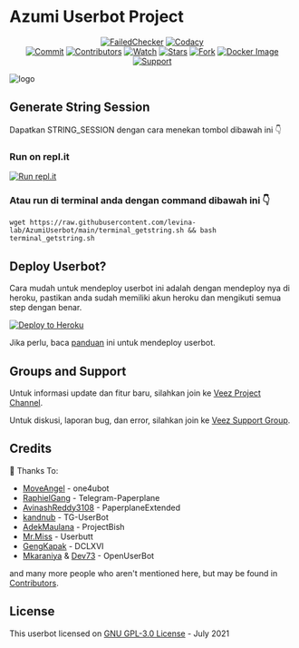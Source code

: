 # Azumi Userbot Project

<p align="center">
    <a href="https://github.com/levina-lab/AzumiUserbot/actions?query=workflow%3AFailedChecker" > <img src="https://img.shields.io/github/workflow/status/levina-lab/AzumiUserbot/FailedChecker/main?label=Build&style=flat-square&logo=github-actions&logoColor=white&color=98CE00" alt="FailedChecker" /></a>
    <a href="https://app.codacy.com/gh/levina-lab/AzumiUserbot/dashboard"> <img src="https://img.shields.io/codacy/grade/a723cb464d5a4d25be3152b5d71de82d?color=blue&logo=codacy&style=flat-square" alt="Codacy" /></a><br>
    <a href="https://github.com/levina-lab/AzumiUserbot/commits/"><img src="https://img.shields.io/github/last-commit/levina-lab/AzumiUserbot?label=Last%20Commit&style=flat-square&logo=github&color=8C86AA" alt="Commit" /></a>
    <a href="https://github.com/levina-lab/AzumiUserbot/graphs/contributors"><img src="https://img.shields.io/github/contributors-anon/levina-lab/AzumiUserbot?label=Contributors&style=flat-square&logo=github&color=FF4D80" alt="Contributors" /></a>
    <a href="https://github.com/levina-lab/AzumiUserbot/watchers"><img src="https://img.shields.io/github/watchers/levina-lab/AzumiUserbot?label=Watch&style=flat-square&logo=github&color=FF70A6" alt="Watch" /></a>
    <a href="https://github.com/levina-lab/AzumiUserbot/stargazers"><img src="https://img.shields.io/github/stars/levina-lab/AzumiUserbot?label=Stars&style=flat-square&logo=github&color=F87575" alt="Stars" /></a>
    <a href="https://github.com/levina-lab/AzumiUserbot/network/members"><img src="https://img.shields.io/github/forks/levina-lab/AzumiUserbot?label=Fork&style=flat-square&logo=github&color=E0777D" alt="Fork" /></a>
    <a href="https://hub.docker.com/r/movecrew/one4ubot"> <img src="https://img.shields.io/docker/image-size/movecrew/one4ubot/alpine-latest?label=Docker%20Size&style=flat-square&logo=docker&logoColor=white&color=1B98E0" alt="Docker Image" /></a><br>
    <a href="https://t.me/gcsupportbots"> <img src="https://img.shields.io/badge/telegram-Support_Group-blue?style=social&logo=telegram" alt="Support" /></a>
</p>

![logo](https://i.postimg.cc/y6RV1f6H/logo7-11-201846.png)



## Generate String Session
Dapatkan STRING_SESSION dengan cara menekan tombol dibawah ini 👇

### Run on repl.it
[![Run repl.it](https://img.shields.io/badge/run-string__session.py-blue?style=flat-square&logo=repl.it)](https://replit.com/@levinalab/StringSession#main.py?lite=1&outputonly=1)

### Atau run di terminal anda dengan command dibawah ini 👇
```
wget https://raw.githubusercontent.com/levina-lab/AzumiUserbot/main/terminal_getstring.sh && bash terminal_getstring.sh
```

## Deploy Userbot?

Cara mudah untuk mendeploy userbot ini adalah dengan mendeploy nya di heroku, pastikan anda sudah memiliki akun heroku dan mengikuti semua step dengan benar.

<p align="left"><a href="https://heroku.com/deploy?template=https://github.com/levina-lab/AzumiUserbot/tree/main"> <img src="https://www.herokucdn.com/deploy/button.svg" alt="Deploy to Heroku" /></a></p>

Jika perlu, baca [panduan](https://telegra.ph/How-to-host-a-Telegram-Userbot-07-01-2) ini untuk mendeploy userbot.

## Groups and Support

Untuk informasi update dan fitur baru, silahkan join ke [Veez Project Channel](https://t.me/levinachannel).

Untuk diskusi, laporan bug, dan error, silahkan join ke [Veez Support Group](https://t.me/gcsupportbots).

## Credits

💖 Thanks To: 
* [MoveAngel](https://github.com/MoveAngel) - one4ubot
* [RaphielGang](https://github.com/RaphielGang) - Telegram-Paperplane
* [AvinashReddy3108](https://github.com/AvinashReddy3108) - PaperplaneExtended
* [kandnub](https://github.com/kandnub) - TG-UserBot
* [AdekMaulana](https://github.com/adekmaulana) - ProjectBish
* [Mr.Miss](https://github.com/keselekpermen69) - Userbutt
* [GengKapak](https://github.com/GengKapak) - DCLXVI
* [Mkaraniya](https://github.com/mkaraniya) & [Dev73](https://github.com/Devp73) - OpenUserBot

and many more people who aren't mentioned here, but may be found in [Contributors](https://github.com/levina-lab/AzumiUserbot/graphs/contributors).

## License

This userbot licensed on [GNU GPL-3.0 License](https://github.com/levina-lab/AzumiUserbot/blob/main/LICENSE) - July 2021

